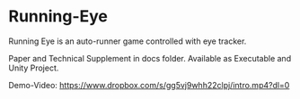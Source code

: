 # Running-Eye

Running Eye is an auto-runner game controlled with eye tracker.

Paper and Technical Supplement in docs folder.
Available as Executable and Unity Project.

Demo-Video: https://www.dropbox.com/s/gg5vj9whh22clpj/intro.mp4?dl=0
